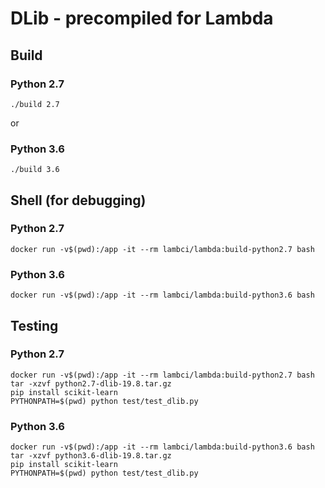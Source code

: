 # DLib - precompiled for Lambda

## Build

### Python 2.7

```
./build 2.7
```

or

### Python 3.6

```
./build 3.6
```

## Shell (for debugging)

### Python 2.7

```
docker run -v$(pwd):/app -it --rm lambci/lambda:build-python2.7 bash
```

### Python 3.6

```
docker run -v$(pwd):/app -it --rm lambci/lambda:build-python3.6 bash
```

## Testing

### Python 2.7

```
docker run -v$(pwd):/app -it --rm lambci/lambda:build-python2.7 bash
tar -xzvf python2.7-dlib-19.8.tar.gz
pip install scikit-learn
PYTHONPATH=$(pwd) python test/test_dlib.py
```

### Python 3.6

```
docker run -v$(pwd):/app -it --rm lambci/lambda:build-python3.6 bash
tar -xzvf python3.6-dlib-19.8.tar.gz
pip install scikit-learn
PYTHONPATH=$(pwd) python test/test_dlib.py
```
